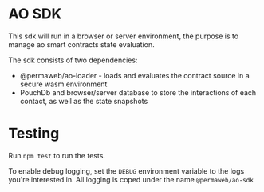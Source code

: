 # AO SDK

This sdk will run in a browser or server environment, the purpose is to manage
ao smart contracts state evaluation.

The sdk consists of two dependencies:

- @permaweb/ao-loader - loads and evaluates the contract source in a secure wasm
  environment
- PouchDb and browser/server database to store the interactions of each contact,
  as well as the state snapshots

# Testing

Run `npm test` to run the tests.

To enable debug logging, set the `DEBUG` environment variable to the logs you're
interested in. All logging is coped under the name `@permaweb/ao-sdk`
